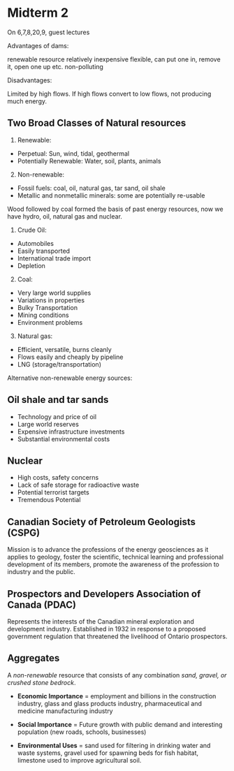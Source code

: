 # Midterm 2

On 6,7,8,20,9, guest lectures

Advantages of dams:

renewable resource
relatively inexpensive
flexible, can put one in, remove it,
open one up etc.
non-polluting

Disadvantages:

Limited by high flows. If high flows convert to low
flows, not producing much energy.

## Two Broad Classes of Natural resources

1. Renewable:

* Perpetual: Sun, wind, tidal, geothermal
* Potentially Renewable: Water, soil, plants, animals

2. Non-renewable:

* Fossil fuels: coal, oil, natural gas, tar sand, oil shale
* Metallic and nonmetallic minerals: some are potentially re-usable

Wood followed by coal formed the basis of past energy resources, now we have hydro, oil, natural gas and nuclear.

1. Crude Oil:

* Automobiles
* Easily transported
* International trade import
* Depletion

2. Coal:

* Very large world supplies
* Variations in properties
* Bulky Transportation
* Mining conditions
* Environment problems

3. Natural gas:

* Efficient, versatile, burns cleanly
* Flows easily and cheaply by pipeline
* LNG (storage/transportation)

Alternative non-renewable energy sources:

## Oil shale and tar sands

* Technology and price of oil
* Large world reserves
* Expensive infrastructure investments
* Substantial environmental costs

## Nuclear

* High costs, safety concerns
* Lack of safe storage for radioactive waste
* Potential terrorist targets
* Tremendous Potential

## Canadian Society of Petroleum Geologists (CSPG)

Mission is to advance the professions of the energy geosciences as it applies to geology, foster the scientific, technical learning and professional development of its members, promote the awareness of the profession to industry and the public.

## Prospectors and Developers Association of Canada (PDAC)

Represents the interests of the Canadian mineral exploration and development industry. Established in 1932 in response to a proposed government regulation that threatened the livelihood of Ontario prospectors.

## Aggregates

A *non-renewable* resource that consists of any combination *sand, gravel, or crushed stone bedrock*.

* **Economic Importance** = employment and billions in the construction industry, glass and glass products industry, pharmaceutical and medicine manufacturing industry

* **Social Importance** = Future growth with public demand and interesting population (new roads, schools, businesses)

* **Environmental Uses** = sand used for filtering in drinking water and waste systems, gravel used for spawning beds for fish habitat, limestone used to improve agricultural soil.
